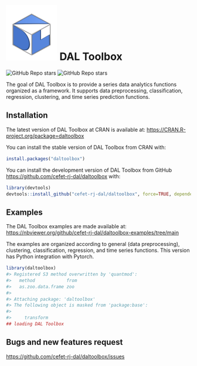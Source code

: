 
<!-- README.md is generated from README.Rmd. Please edit that file -->

# <img src='https://raw.githubusercontent.com/cefet-rj-dal/daltoolbox/master/inst/logo.png' align='centre' height='150' width='139'/> DAL Toolbox

<!-- badges: start -->

![GitHub Repo
stars](https://img.shields.io/github/stars/cefet-rj-dal/daltoolbox?logo=Github)
![GitHub Repo stars](https://cranlogs.r-pkg.org/badges/daltoolbox)
<!-- badges: end -->

The goal of DAL Toolbox is to provide a series data analytics functions
organized as a framework. It supports data preprocessing,
classification, regression, clustering, and time series prediction
functions.

## Installation

The latest version of DAL Toolbox at CRAN is available at:
<https://CRAN.R-project.org/package=daltoolbox>

You can install the stable version of DAL Toolbox from CRAN with:

``` r
install.packages("daltoolbox")
```

You can install the development version of DAL Toolbox from GitHub
<https://github.com/cefet-rj-dal/daltoolbox> with:

``` r
library(devtools)
devtools::install_github("cefet-rj-dal/daltoolbox", force=TRUE, dependencies=FALSE, upgrade="never")
```

## Examples

The DAL Toolbox examples are made available at:
<https://nbviewer.org/github/cefet-rj-dal/daltoolbox-examples/tree/main>

The examples are organized according to general (data preprocessing),
clustering, classification, regression, and time series functions. This
version has Python integration with Pytorch.

``` r
library(daltoolbox)
#> Registered S3 method overwritten by 'quantmod':
#>   method            from
#>   as.zoo.data.frame zoo
#> 
#> Attaching package: 'daltoolbox'
#> The following object is masked from 'package:base':
#> 
#>     transform
## loading DAL Toolbox
```

## Bugs and new features request

<https://github.com/cefet-rj-dal/daltoolbox/issues>
